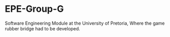 # EPE-Group-G
Software Engineering Module at the University of Pretoria, Where the game rubber bridge had to be developed.
